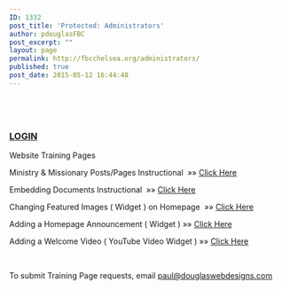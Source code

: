 ```yaml
---
ID: 1332
post_title: 'Protected: Administrators'
author: pdouglasFBC
post_excerpt: ""
layout: page
permalink: http://fbcchelsea.org/administrators/
published: true
post_date: 2015-05-12 16:44:48
---
```

<h2> </h2>
<h3><a href="http://fbcchelsea.org/wp-admin" target="_blank">LOGIN</a></h3>
<p class="training-day">Website Training Pages</p>
<p>Ministry &amp; Missionary Posts/Pages Instructional  »» <a href="http://fbcchelsea.org/editing-missionary-ministry-postspages/">Click Here</a></p>
<p>Embedding Documents Instructional  »» <a href="http://fbcchelsea.org/embedding-documents/" target="_blank">Click Here</a></p>
<p>Changing Featured Images ( Widget ) on Homepage  »» <a href="http://fbcchelsea.org/changing-featured-images-on-homepage/" target="_blank">Click Here</a></p>
<p>Adding a Homepage Announcement ( Widget ) »» <a href="http://fbcchelsea.org/adding-and-editing-homepage-announcements-promo-box/" target="_blank">Click Here</a></p>
<p>Adding a Welcome Video ( YouTube Video Widget ) »» <a href="http://fbcchelsea.org/welcome-video-youtube-video-widget-placement/" target="_blank">Click Here</a></p>
<p>&nbsp;</p>
<p>To submit Training Page requests, email <a href="mailto: paul@douglaswebdesigns.com">paul@douglaswebdesigns.com</a></p>